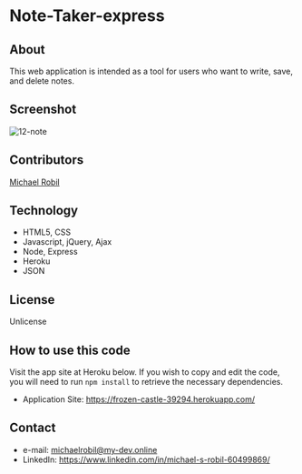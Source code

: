 # Note-Taker-express

## About
This web application is intended as a tool for users who want to write, save, and delete notes.

## Screenshot
![12-note](https://user-images.githubusercontent.com/56613553/74096521-cc034300-4ac5-11ea-907a-d05374eb53ac.png)

## Contributors
[Michael Robil](https://github.com/michaelrobil)

## Technology
- HTML5, CSS
- Javascript, jQuery, Ajax
- Node, Express
- Heroku
- JSON

## License
Unlicense

## How to use this code
Visit the app site at Heroku below. If you wish to copy and edit the code, you will need to run ```npm install``` to retrieve the necessary dependencies.
- Application Site: https://frozen-castle-39294.herokuapp.com/

## Contact

- e-mail: michaelrobil@my-dev.online
- LinkedIn: https://www.linkedin.com/in/michael-s-robil-60499869/
